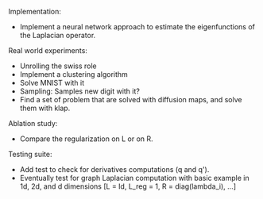 
Implementation:
- Implement a neural network approach to estimate the eigenfunctions of the Laplacian operator.

Real world experiments:
- Unrolling the swiss role
- Implement a clustering algorithm 
- Solve MNIST with it
- Sampling: Samples new digit with it?
- Find a set of problem that are solved with diffusion maps, and solve them with klap.

Ablation study:
- Compare the regularization on L or on R.

Testing suite:
- Add test to check for derivatives computations (q and  q').
- Eventually test for graph Laplacian computation with basic example in 1d, 2d, and d dimensions [L = Id, L_reg = 1, R = diag(lambda_i), ...]

